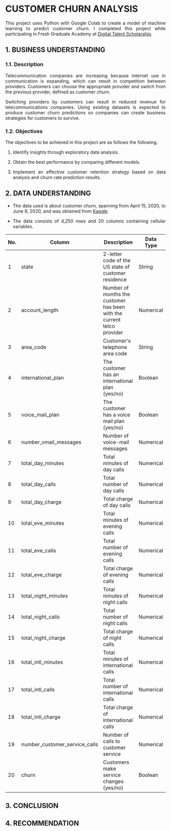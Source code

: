 # CUSTOMER CHURN ANALYSIS
<p align="justify">
  This project uses Python with Google Colab to create a model of machine learning to predict customer churn. I completed this project while participating in Fresh Graduate Academy at <a href="https://www.linkedin.com/in/indahsh/details/education/968984033/multiple-media-viewer/?profileId=ACoAADQ0K_IBB-BflJ1wnBkU3Z47qF6xVW9xyvI&treasuryMediaId=1714306461924">Digital Talent Scholarship</a>.
</p>

## 1. BUSINESS UNDERSTANDING
### 1.1. Description
<p align="justify">
  Telecommunication companies are increasing because internet use in communication is expanding, which can result in competition between providers. Customers can choose the appropriate provider and switch from the previous provider, defined as customer churn. 
</p>

<p align="justify">
  Switching providers by customers can result in reduced revenue for telecommunications companies. Using existing datasets is expected to produce customer churn predictions so companies can create business strategies for customers to survive.
</p>

### 1.2. Objectives
The objectives to be achieved in this project are as follows the following.
1. <p align="justify">Identify insights through exploratory data analysis.</p>
2. <p align="justify">Obtain the best performance by comparing different models.</p>
3. <p align="justify">Implement an effective customer retention strategy based on data analysis and churn rate prediction results.</p>

## 2. DATA UNDERSTANDING
- <p align="justify">The data used is about customer churn, spanning from April 15, 2020, to June 8, 2020, and was obtained from <a href="https://www.kaggle.com/c/customer-churn-prediction-2020/overview">Kaggle</a>.</p>
- <p align="justify">The data consists of 4,250 rows and 20 columns containing cellular variables.</p>

| No. | Column | Description | Data Type |
| --- | --- | --- | --- |
| 1 | state | 2-letter code of the US state of customer residence | String |
| 2 | account_length | Number of months the customer has been with the current telco provider | Numerical |
| 3 | area_code | Customer's telephone area code | String |
| 4 | international_plan | The customer has an international plan (yes/no) | Boolean |
| 5 | voice_mail_plan | The customer has a voice mail plan (yes/no) | Boolean |
| 6 | number_vmail_messages | Number of voice-mail messages | Numerical |
| 7 | total_day_minutes | Total minutes of day calls | Numerical |
| 8 | total_day_calls | Total number of day calls | Numerical |
| 9 | total_day_charge | Total charge of day calls | Numerical |
| 10 | total_eve_minutes | Total minutes of evening calls | Numerical |
| 11 | total_eve_calls | Total number of evening calls | Numerical |
| 12 | total_eve_charge | Total charge of evening calls | Numerical |
| 13 | total_night_minutes | Total minutes of night calls | Numerical |
| 14 | total_night_calls | Total number of night calls | Numerical |
| 15 | total_night_charge | Total charge of night calls | Numerical |
| 16 | total_intl_minutes | Total minutes of international calls | Numerical |
| 17 | total_intl_calls | Total number of international calls | Numerical |
| 18 | total_intl_charge | Total charge of international calls | Numerical |
| 19 | number_customer_service_calls | Number of calls to customer service | Numerical |
| 20 | churn | Customers make service changes (yes/no) | Boolean |

## 3. CONCLUSION


## 4. RECOMMENDATION
